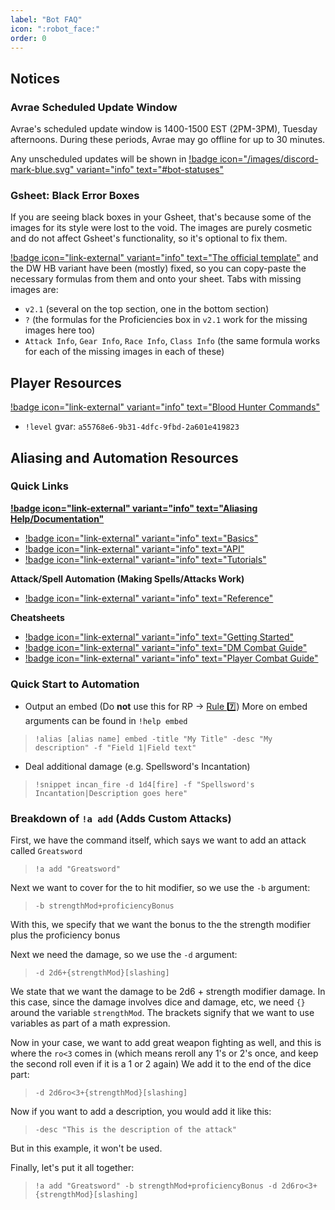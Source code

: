 ```yaml
---
label: "Bot FAQ"
icon: ":robot_face:"
order: 0
---
```

<style>
h1:before { 
  content: "🤖 ";
}
</style>

## Notices

### Avrae Scheduled Update Window

Avrae's scheduled update window is 1400-1500 EST (2PM-3PM), Tuesday afternoons. During these periods, Avrae may go offline for up to 30 minutes.

Any unscheduled updates will be shown in [!badge icon="/images/discord-mark-blue.svg" variant="info" text="#bot-statuses"](https://discord.com/channels/512870694883950598/744861406158913566)

### Gsheet: Black Error Boxes

If you are seeing black boxes in your Gsheet, that's because some of the images for its style were lost to the void. The images are purely cosmetic and do not affect Gsheet's functionality, so it's optional to fix them.

[!badge icon="link-external" variant="info" text="The official template"](https://gsheet2.avrae.io/) and the DW HB variant have been (mostly) fixed, so you can copy-paste the necessary formulas from them and onto your sheet. Tabs with missing images are:
- `v2.1` (several on the top section, one in the bottom section)
- `?` (the formulas for the Proficiencies box in `v2.1` work for the missing images here too)
- `Attack Info`, `Gear Info`, `Race Info`, `Class Info` (the same formula works for each of the missing images in each of these)

## Player Resources

[!badge icon="link-external" variant="info" text="Blood Hunter Commands"](https://avrae.io/dashboard/workshop/5f6f9b1e192fdca3888bc29d)
- `!level` gvar: `a55768e6-9b31-4dfc-9fbd-2a601e419823`

## Aliasing and Automation Resources

### Quick Links

**[!badge icon="link-external" variant="info" text="Aliasing Help/Documentation"](https://avrae.readthedocs.io/en/latest/)**
- [!badge icon="link-external" variant="info" text="Basics"](https://avrae.readthedocs.io/en/latest/aliasing/aliasing.html)
- [!badge icon="link-external" variant="info" text="API"](https://avrae.readthedocs.io/en/latest/aliasing/api.html)
- [!badge icon="link-external" variant="info" text="Tutorials"](https://avrae.readthedocs.io/en/latest/aliasing/aliasing_tut.html)

**Attack/Spell Automation (Making Spells/Attacks Work)**
- [!badge icon="link-external" variant="info" text="Reference"](https://avrae.readthedocs.io/en/latest/automation_ref.html)

**Cheatsheets**
- [!badge icon="link-external" variant="info" text="Getting Started"](https://avrae.readthedocs.io/en/latest/cheatsheets/get_started.html)
- [!badge icon="link-external" variant="info" text="DM Combat Guide"](https://avrae.readthedocs.io/en/latest/cheatsheets/dm_combat.html)
- [!badge icon="link-external" variant="info" text="Player Combat Guide"](https://avrae.readthedocs.io/en/latest/cheatsheets/pc_combat.html)

### Quick Start to Automation

- Output an embed (Do **not** use this for RP -> [Rule 7️⃣](/rules/))
More on embed arguments can be found in `!help embed`
> ```
> !alias [alias name] embed -title "My Title" -desc "My description" -f "Field 1|Field text"
> ```

- Deal additional damage (e.g. Spellsword's Incantation)
> ```
> !snippet incan_fire -d 1d4[fire] -f "Spellsword's Incantation|Description goes here"
> ```

### Breakdown of `!a add` (Adds Custom Attacks)

First, we have the command itself, which says we want to add an attack called `Greatsword`
> ```
> !a add "Greatsword"
> ```
Next we want to cover for the to hit modifier, so we use the `-b` argument:
> ```
> -b strengthMod+proficiencyBonus
> ```
With this, we specify that we want the bonus to the the strength modifier plus the proficiency bonus

Next we need the damage, so we use the `-d` argument:
> ```
> -d 2d6+{strengthMod}[slashing]
> ```
We state that we want the damage to be 2d6 + strength modifier damage.
In this case, since the damage involves dice and damage, etc, we need `{}` around the variable `strengthMod`.
The brackets signify that we want to use variables as part of a math expression.

Now in your case, we want to add great weapon fighting as well, and this is where the `ro<3` comes in (which means reroll any 1's or 2's once, and keep the second roll even if it is a 1 or 2 again)
We add it to the end of the dice part:
> ```
> -d 2d6ro<3+{strengthMod}[slashing]
> ```

Now if you want to add a description, you would add it like this:
> ```
> -desc "This is the description of the attack"
> ```
But in this example, it won't be used.

Finally, let's put it all together:
> ```
> !a add "Greatsword" -b strengthMod+proficiencyBonus -d 2d6ro<3+{strengthMod}[slashing]
> ```
